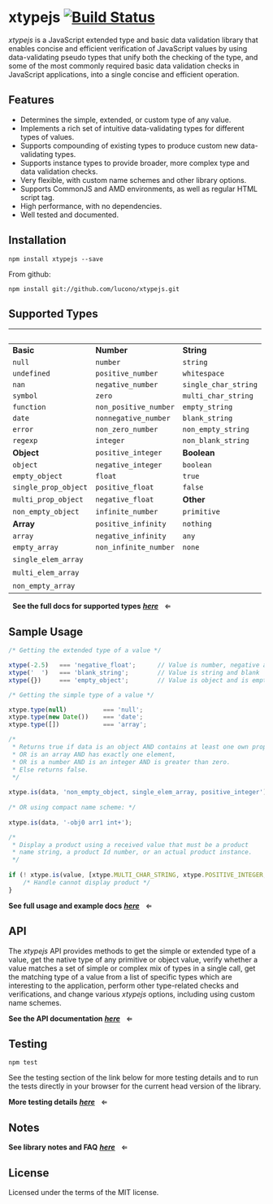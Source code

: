 # xtypejs [![Build Status](https://travis-ci.org/lucono/xtypejs.svg?branch=master)](https://travis-ci.org/lucono/xtypejs)

*xtypejs* is a JavaScript extended type and basic data validation library that enables concise and efficient verification of JavaScript values by using data-validating pseudo types that unify both the checking of the type, and some of the most commonly required basic data validation checks in JavaScript applications, into a single concise and efficient operation.

## Features

* Determines the simple, extended, or custom type of any value.
* Implements a rich set of intuitive data-validating types for different types of values.
* Supports compounding of existing types to produce custom new data-validating types.
* Supports instance types to provide broader, more complex type and data validation checks. 
* Very flexible, with custom name schemes and other library options.
* Supports CommonJS and AMD environments, as well as regular HTML script tag.
* High performance, with no dependencies.
* Well tested and documented.


## Installation

```
npm install xtypejs --save
```
From github:

```
npm install git://github.com/lucono/xtypejs.git
```


## Supported Types
  
 &nbsp; | &nbsp; | &nbsp;
-------------------------- | ---------------------- | --------------------------
**Basic**                  | **Number**             | **String** 
`null`                     | `number`               | `string`            
<code>&#117;ndefined</code>     | `positive_number`      | `whitespace`        
`nan`                      | `negative_number`      | `single_char_string` 
`symbol`                   | `zero`                 | `multi_char_string` 
`function`                 | `non_positive_number`  | `empty_string`      
`date`                     | `nonnegative_number`   | `blank_string`      
`error`                    | `non_zero_number`      | `non_empty_string`  
`regexp`                   | `integer`              | `non_blank_string`  
**Object**                 | `positive_integer`     | **Boolean**         
`object`                   | `negative_integer`     | `boolean`   
`empty_object`             | `float`                | `true`      
`single_prop_object`       | `positive_float`       | `false`     
`multi_prop_object`        | `negative_float`       | **Other**                 
`non_empty_object`         | `infinite_number`      | `primitive`       
**Array**                  | `positive_infinity`    | `nothing`         
`array`                    | `negative_infinity`    | `any`             
`empty_array`              | `non_infinite_number`  | `none`     
`single_elem_array`        | &nbsp;                 | &nbsp;
`multi_elem_array`         | &nbsp;                 | &nbsp;
`non_empty_array`          | &nbsp;                 | &nbsp;
  
  &nbsp;
**See the full docs for supported types** ***[here](https://github.com/lucono/xtypejs/blob/master/docs/SupportedTypes.md)*** &nbsp; &lArr;


## Sample Usage

```js
/* Getting the extended type of a value */

xtype(-2.5)   === 'negative_float';      // Value is number, negative and float
xtype('  ')   === 'blank_string';        // Value is string and blank
xtype({})     === 'empty_object';        // Value is object and is empty

/* Getting the simple type of a value */

xtype.type(null)          === 'null';
xtype.type(new Date())    === 'date';
xtype.type([])            === 'array';

/*
 * Returns true if data is an object AND contains at least one own property,
 * OR is an array AND has exactly one element, 
 * OR is a number AND is an integer AND is greater than zero.
 * Else returns false.
 */
    
xtype.is(data, 'non_empty_object, single_elem_array, positive_integer');
    
/* OR using compact name scheme: */
    
xtype.is(data, '-obj0 arr1 int+');

/*
 * Display a product using a received value that must be a product
 * name string, a product Id number, or an actual product instance.
 */
    
if (! xtype.is(value, [xtype.MULTI_CHAR_STRING, xtype.POSITIVE_INTEGER, Product])) {
    /* Handle cannot display product */
}
```
  
**See full usage and example docs** ***[here](https://github.com/lucono/xtypejs/blob/master/docs/Usage.md)*** &nbsp; &lArr;


## API

The *xtypejs* API provides methods to get the simple or extended type of a value, get the native type of any primitive or object value, verify whether a value matches a set of simple or complex mix of types in a single call, get the matching type of a value from a list of specific types which are interesting to the application, perform other type-related checks and verifications, and change various *xtypejs* options, including using custom name schemes.
  
**See the API documentation** ***[here](https://github.com/lucono/xtypejs/blob/master/docs/API.md)*** &nbsp; &lArr;


## Testing

```
npm test
```

See the testing section of the link below for more testing details and to run the tests directly in your browser for the current head version of the library.

**More testing details** ***[here](https://github.com/lucono/xtypejs/blob/master/docs/BuildTest.md)*** &nbsp; &lArr;


## Notes

**See library notes and FAQ** ***[here](https://github.com/lucono/xtypejs/blob/master/docs/NotesFaq.md)*** &nbsp; &lArr;


## License

Licensed under the terms of the MIT license.


